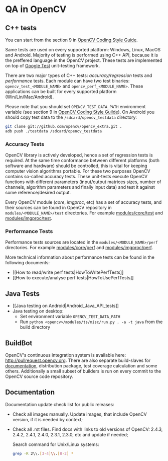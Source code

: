 QA in OpenCV
============

C++ tests
---------

You can start from the section 9 in [OpenCV Coding Style Guide](https://github.com/opencv/opencv/wiki/Coding_Style_Guide).

Same tests are used on every supported platform: Windows, Linux, MacOS and Android. Majority of testing is performed using C++ API, because it is the preffered language in the OpenCV project. These tests are implemented on top of [Google Test](https://github.com/google/googletest) unit-testing framework.

There are two major types of C++ tests: _accuracy/regression_ tests and _performance_ tests. Each module can have two test binaries: `opencv_test_<MODULE_NAME>` and `opencv_perf_<MODULE_NAME>`. These applications can be built for every supported platform (Win/Lin/Mac/Android).

Please note that you should set `OPENCV_TEST_DATA_PATH` environment variable (see section 9 in [OpenCV Coding Style Guilde](https://github.com/opencv/opencv/wiki/CodingStyleGuide)). On Android you should copy test data to the `/sdcard/opencv_testdata` directory:

```.sh
git clone git://github.com/opencv/opencv_extra.git .
adb push ./testdata /sdcard/opencv_testdata
```

### Accuracy Tests

OpenCV library is actively developed, hence a set of regression tests is required. At the same time conformance between different platforms (both software and hardware) should be controlled, this is vital for keeping computer vision algorithms portable. For these two purposes OpenCV contains so-called accuracy tests. These unit-tests execute OpenCV functions with different parameters (input/output matrices sizes, number of channels, algorithm parameters and finally input data) and test it against some reference/desired output.

Every OpenCV module (_core_, _imgproc_, etc) has a set of accuracy tests, and their sources can be found in OpenCV repository in `modules/<MODULE_NAME>/test` directories. For example [modules/core/test](https://github.com/opencv/opencv/tree/master/modules/core/test) and [modules/imgproc/test](https://github.com/opencv/opencv/tree/master/modules/imgproc/test).

### Performance Tests

Performance tests sources are located in the `modules/<MODULE_NAME>/perf` directories. For example  [modules/core/perf](https://github.com/opencv/opencv/tree/master/modules/core/perf) and [modules/imgproc/perf](https://github.com/opencv/opencv/tree/master/modules/imgproc/perf).

More technical information about performance tests can be found in the following documents:
- [[How to read/write perf tests|HowToWritePerfTests]]
- [[How to execute/analyse perf tests|HowToUsePerfTests]]

Java Tests
----------

-   [[Java testing on Android|Android_Java_API_tests]]
-   Java testing on desktop:
    - Set environment variable `OPENCV_TEST_DATA_PATH`
    - Run `python <opencv>/modules/ts/misc/run.py . -a -t java` from the build directory

BuildBot
--------

OpenCV's continuous integration system is available here: http://pullrequest.opencv.org. There are also separate build-slaves for [documentation](https://docs.opencv.org/), distribution package, test coverage calculation and some others. Additionally a small subset of builders is run on every commit to the OpenCV source code repository.

Documentation
-------------

Documentation update check list for public releases:

- Check all images manually. Update images, that include OpenCV version, if it is needed by context;

- Check all .rst files. Find docs with links to old versions of OpenCV: 2.4.3, 2.4.2, 2.4.1, 2.4.0, 2.3.1, 2.3.0, etc and update if needed;

  Search command for Unix/Linux systems:
  ```.sh
  grep -R 2\\.[3-4]\\.[0-2] *
  ```
